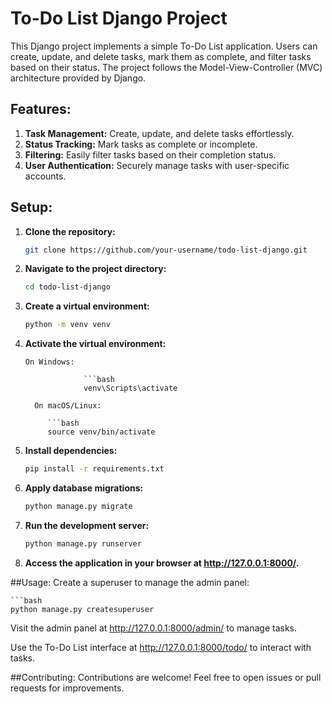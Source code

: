 # To-Do List Django Project

This Django project implements a simple To-Do List application. Users can create, update, and delete tasks, mark them as complete, and filter tasks based on their status. The project follows the Model-View-Controller (MVC) architecture provided by Django.

## Features:
1. **Task Management:** Create, update, and delete tasks effortlessly.
2. **Status Tracking:** Mark tasks as complete or incomplete.
3. **Filtering:** Easily filter tasks based on their completion status.
4. **User Authentication:** Securely manage tasks with user-specific accounts.

## Setup:
1. **Clone the repository:**
   ```bash
   git clone https://github.com/your-username/todo-list-django.git

   
2. **Navigate to the project directory:**

    ```bash
    cd todo-list-django
    
3. **Create a virtual environment:**

    ```bash
    python -m venv venv
   
4. **Activate the virtual environment:**

       On Windows:
            
                    ```bash
                    venv\Scripts\activate
           
         On macOS/Linux:
           
            ```bash
            source venv/bin/activate


5. **Install dependencies:**

    ```bash
    pip install -r requirements.txt

6. **Apply database migrations:**

    ```bash
    python manage.py migrate

7. **Run the development server:**

    ```bash
    python manage.py runserver

8. **Access the application in your browser at http://127.0.0.1:8000/.**

##Usage:
Create a superuser to manage the admin panel:

    ```bash
    python manage.py createsuperuser
Visit the admin panel at http://127.0.0.1:8000/admin/ to manage tasks.

Use the To-Do List interface at http://127.0.0.1:8000/todo/ to interact with tasks.

##Contributing:
Contributions are welcome! Feel free to open issues or pull requests for improvements.